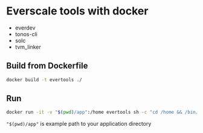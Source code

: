 # Everscale tools with docker

- everdev
- tonos-cli
- solc
- tvm_linker

## Build from Dockerfile

```bash
docker build -t evertools ./
```

## Run

```bash
docker run -it -v "$(pwd)/app":/home evertools sh -c "cd /home && /bin/bash"
```

```"$(pwd)/app"``` is example path to your application directory
